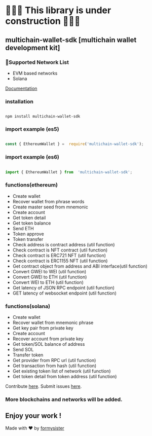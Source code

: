 # 👷‍♂️🚧 This library is under construction 🚧👷‍♂️
## multichain-wallet-sdk [multichain wallet development kit]

### 📡Supported Network List
- EVM based networks
- Solana 

[Documentation](https://cybers-organization-5.gitbook.io/multichain-wallet-sdk-documentation)

### installation

```

npm install multichain-wallet-sdk

```

### import example (es5)

```javascript

const { EthereumWallet } =  require('multichain-wallet-sdk');

```

### import example (es6)

```javascript

import { EthereumWallet } from  'multichain-wallet-sdk';

```

### functions(ethereum)

- Create wallet
- Recover wallet from phrase words
- Create master seed from mnemonic
- Create account
- Get token detail
- Get token balance
- Send ETH
- Token approve
- Token transfer
- Check address is contract address (util function)
- Check contract is NFT contract (util function)
- Check contract is ERC721 NFT (util function)
- Check contract is ERC1155 NFT (util function)
- Get contract object from address and ABI interface(util function)
- Convert GWEI to WEI (util function)
- Convert GWEI to ETH (util function)
- Convert WEI to ETH (util function)
- Get latency of JSON RPC endpoint (util function)
- GET latency of websocket endpoint (util function)
  
 ### functions(solana)
 - Create wallet
 - Recover wallet from mnemonic phrase
 - Get key pair from private key
 - Create account
 - Recover account from private key
 - Get token/SOL balance of address
 - Send SOL
 - Transfer token
 - Get provider from RPC url (util function)
 - Get transaction from hash (util function)
 - Get existing token list of network (util function)
 - Get token detail from token address (util function)

Contribute [here](https://github.com/formysister/multichain-wallet-sdk/fork).
Submit issues [here](https://github.com/formysister/multichain-wallet-sdk/issues).

### More blockchains and networks will be added.

## Enjoy your work !
Made with ❤ by [formysister](https://github.com/formysister)